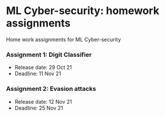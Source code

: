 # ML Cyber-security: homework assignments

Home work assignments for ML Cyber-security

### Assignment 1: Digit Classifier
- Release date: 29 Oct 21
- Deadline: 11 Nov 21

### Assignment 2: Evasion attacks
- Release date: 12 Nov 21
- Deadline: 25 Nov 21
